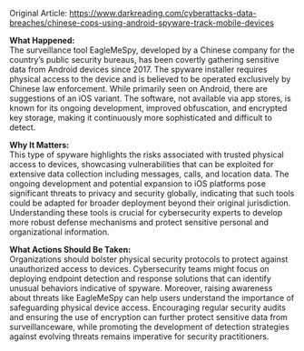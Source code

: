 Original Article: https://www.darkreading.com/cyberattacks-data-breaches/chinese-cops-using-android-spyware-track-mobile-devices

**What Happened:**  
The surveillance tool EagleMeSpy, developed by a Chinese company for the country’s public security bureaus, has been covertly gathering sensitive data from Android devices since 2017. The spyware installer requires physical access to the device and is believed to be operated exclusively by Chinese law enforcement. While primarily seen on Android, there are suggestions of an iOS variant. The software, not available via app stores, is known for its ongoing development, improved obfuscation, and encrypted key storage, making it continuously more sophisticated and difficult to detect.

**Why It Matters:**  
This type of spyware highlights the risks associated with trusted physical access to devices, showcasing vulnerabilities that can be exploited for extensive data collection including messages, calls, and location data. The ongoing development and potential expansion to iOS platforms pose significant threats to privacy and security globally, indicating that such tools could be adapted for broader deployment beyond their original jurisdiction. Understanding these tools is crucial for cybersecurity experts to develop more robust defense mechanisms and protect sensitive personal and organizational information.

**What Actions Should Be Taken:**  
Organizations should bolster physical security protocols to protect against unauthorized access to devices. Cybersecurity teams might focus on deploying endpoint detection and response solutions that can identify unusual behaviors indicative of spyware. Moreover, raising awareness about threats like EagleMeSpy can help users understand the importance of safeguarding physical device access. Encouraging regular security audits and ensuring the use of encryption can further protect sensitive data from surveillanceware, while promoting the development of detection strategies against evolving threats remains imperative for security practitioners.
